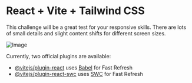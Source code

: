 # React + Vite + Tailwind CSS

This challenge will be a great test for your responsive skills. There are lots of small details and slight content shifts for different screen sizes.

![Image](https://github.com/user-attachments/assets/10f24dbf-0bf3-4b4e-bb5e-344b13b56c97)

Currently, two official plugins are available:

- [@vitejs/plugin-react](https://github.com/vitejs/vite-plugin-react/blob/main/packages/plugin-react/README.md) uses [Babel](https://babeljs.io/) for Fast Refresh
- [@vitejs/plugin-react-swc](https://github.com/vitejs/vite-plugin-react-swc) uses [SWC](https://swc.rs/) for Fast Refresh

